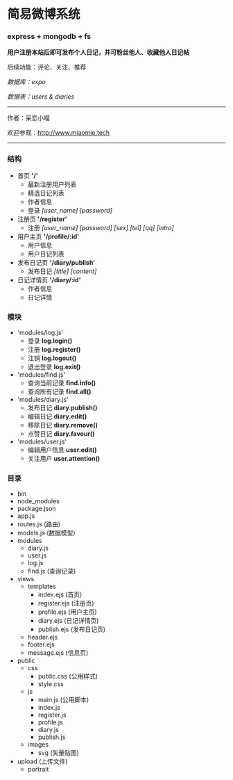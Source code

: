 # 简易微博系统 #
### express + mongodb + fs ###

__用户注册本站后即可发布个人日记，并可粉丝他人、收藏他人日记帖__

后续功能：评论、关注、推荐

_数据库：expo_

_数据表：users & diaries_

*****

作者：呆恋小喵

欢迎参观：<http://www.miaomie.tech>

*****

### 结构 ###
+ 首页 __'/'__
	+ 最新注册用户列表
	+ 精选日记列表
	+ 作者信息
	+ 登录 _[user_name]_ _[password]_
+ 注册页 __'/register'__
	+ 注册 _[user_name]_ _[password]_ _[sex]_ _[tel]_ _[qq]_ _[intro]_
+ 用户主页 __'/profile/:id'__
	+ 用户信息
	+ 用户日记列表
+ 发布日记页 __'/diary/publish'__
	+ 发布日记 _[title]_ _[content]_
+ 日记详情页 __'/diary/:id'__
	+ 作者信息
	+ 日记详情

### 模块 ###
+ 'modules/log.js'	
	+ 登录 __log.login()__
	+ 注册 __log.register()__
	+ 注销 __log.logout()__
	+ 退出登录 __log.exit()__
+ 'modules/find.js'
	+ 查询当前记录 __find.info()__
	+ 查询所有记录 __find.all()__
+ 'modules/diary.js'
	+ 发布日记 __diary.publish()__
	+ 编辑日记 __diary.edit()__
	+ 移除日记 __diary.remove()__
	+ 点赞日记 __diary.favour()__
+ 'modules/user.js'
	+ 编辑用户信息 __user.edit()__
	+ 关注用户 __user.attention()__
	
### 目录 ###
+ bin
+ node_modules
+ package.json
+ app.js
+ routes.js (路由)
+ models.js (数据模型)
+ modules
	+ diary.js
	+ user.js
	+ log.js
	+ find.js (查询记录)
+ views
	+ templates
		+ index.ejs (首页)
		+ register.ejs (注册页)
		+ profile.ejs (用户主页)
		+ diary.ejs (日记详情页)
		+ publish.ejs (发布日记页)
	+ header.ejs
	+ footer.ejs
	+ message.ejs (信息页)
+ public
	+ css
		+ public.css (公用样式)
		+ style.css
	+ js
		+ main.js (公用脚本)
		+ index.js
		+ register.js
		+ profile.js
		+ diary.js
		+ publish.js
	+ images
		+ svg (矢量贴图)
+ upload (上传文件)
	+ portrait